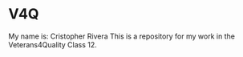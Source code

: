 # V4Q
My name is:  Cristopher Rivera
This is a repository for my work in the Veterans4Quality Class 12.